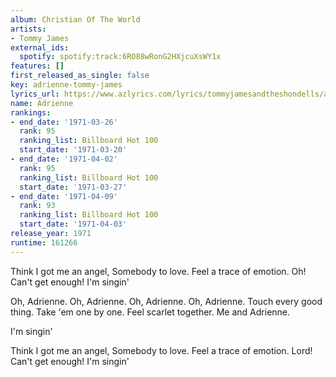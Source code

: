 ```yaml
---
album: Christian Of The World
artists:
- Tommy James
external_ids:
  spotify: spotify:track:6RO88wRonG2HXjcuXsWY1x
features: []
first_released_as_single: false
key: adrienne-tommy-james
lyrics_url: https://www.azlyrics.com/lyrics/tommyjamesandtheshondells/adrienne.html
name: Adrienne
rankings:
- end_date: '1971-03-26'
  rank: 95
  ranking_list: Billboard Hot 100
  start_date: '1971-03-20'
- end_date: '1971-04-02'
  rank: 95
  ranking_list: Billboard Hot 100
  start_date: '1971-03-27'
- end_date: '1971-04-09'
  rank: 93
  ranking_list: Billboard Hot 100
  start_date: '1971-04-03'
release_year: 1971
runtime: 161266
---
```

Think I got me an angel,
Somebody to love.
Feel a trace of emotion.
Oh! Can't get enough!
I'm singin'


Oh, Adrienne. Oh, Adrienne.
Oh, Adrienne. Oh, Adrienne.
Touch every good thing.
Take 'em one by one.
Feel scarlet together.
Me and Adrienne.

I'm singin'



Think I got me an angel,
Somebody to love.
Feel a trace of emotion.
Lord! Can't get enough!
I'm singin'
